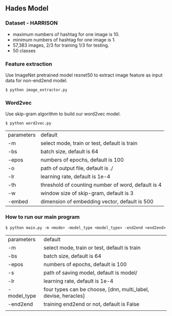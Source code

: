﻿## Hades Model

### Dataset - HARRISON

- maximum numbers of hashtag for one image is 10.
- minimum numbers of hashtag for one image is 1.
- 57,383 images, 2/3 for training 1/3 for testing.
- 50 classes

### Feature extraction

Use ImageNet pretrained model resnet50 to extract image feature as input data for non-end2end model.

	$ python image_extractor.py

### Word2vec

Use skip-gram algorithm to build our word2vec model.

	$ python word2vec.py

|||
|-|-|
|parameters  |default|
|-m |select mode, train or test, default is train|
|-bs |  batch size, default is 64| 
|-epos | numbers of epochs, default is 100|
|-o | path of output file, default is ./|
|-lr |learning rate, default is 1e-4|
|-th |threshold of counting number of word, default is 4 |
|-w |window size of skip-gram, default is 3|
|-embed |dimension of embedding vector, default is 500|

### How to run our main program

    $ python main.py -m <mode> -model_type <model_type> -end2end <end2end>

||| 
|---|---|
|parameters  |default|
|-m|select mode, train or test, default is train|
|-bs|  batch size, default is 64| 
|-epos| numbers of epochs, default is 100|
|-s| path of saving model, default is model/|
|-lr|learning rate, default is 1e-4|
|-model_type|four types can be choose, [dnn, multi_label, devise, heracles]|
|-end2end|training end2end or not, default is False|
||| 



